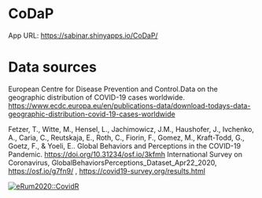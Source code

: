 # CoDaP
App URL: https://sabinar.shinyapps.io/CoDaP/


# Data sources
European Centre for Disease Prevention and Control.Data on the geographic distribution of COVID-19 cases worldwide. https://www.ecdc.europa.eu/en/publications-data/download-todays-data-geographic-distribution-covid-19-cases-worldwide 

Fetzer, T., Witte, M., Hensel, L., Jachimowicz, J.M., Haushofer, J., Ivchenko, A., Caria, C., Reutskaja, E., Roth, C., Fiorin, F., Gomez, M., Kraft-Todd, G., Goetz, F., & Yoeli, E.. Global Behaviors and Perceptions in the COVID-19 Pandemic. https://doi.org/10.31234/osf.io/3kfmh International Survey on Coronavirus, GlobalBehaviorsPerceptions_Dataset_Apr22_2020, https://osf.io/g7fn9/ , https://covid19-survey.org/results.html


<a href="https://milano-r.github.io/erum2020-covidr-contest/rako-CoDaP.html"><img src="https://badgen.net/https/runkit.io/erum2020-covidr/badge/branches/master/rako-CoDaP?cache=300" alt="eRum2020::CovidR"/></a>
